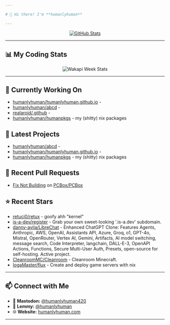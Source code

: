 ```yaml
---

# 👋 Hi there! I'm **humanlyhuman**

---
```


<p align="center">
  <a href="https://github.com/anuraghazra/github-readme-stats">
    <img align="center" src="https://github-readme-stats.vercel.app/api?username=humanlyhuman&show_icons=true&theme=react" alt="GitHub Stats" />
  </a>
</p>

---

## 📊 My Coding Stats  

<p align="center">
    <img src="https://github-readme-stats.vercel.app/api/wakatime?username=U084KMLBBM5&api_domain=waka.hackclub.com&bg_color=20232a&title_color=61dafb&icon_color=2F855A&text_color=ffffff&custom_title=Wakapi%20Week%20Stats&layout=compact" alt="Wakapi Week Stats" />
</p>

---

## 🚀 Currently Working On

- [humanlyhuman/humanlyhuman.github.io](https://github.com/humanlyhuman/humanlyhuman.github.io) - 
- [humanlyhuman/abcd](https://github.com/humanlyhuman/abcd) - 
- [realaroid/.github](https://github.com/realaroid/.github) - 
- [humanlyhuman/humanpkgs](https://github.com/humanlyhuman/humanpkgs) - my (shitty) nix packages

## 🌱 Latest Projects

- [humanlyhuman/abcd](https://github.com/humanlyhuman/abcd) - 
- [humanlyhuman/humanlyhuman.github.io](https://github.com/humanlyhuman/humanlyhuman.github.io) - 
- [humanlyhuman/humanpkgs](https://github.com/humanlyhuman/humanpkgs) - my (shitty) nix packages

## 🔨 Recent Pull Requests

- [Fix Not Building](https://github.com/PCBox/PCBox/pull/80) on [PCBox/PCBox](https://github.com/PCBox/PCBox)

## ⭐ Recent Stars

- [retuci0/retux](https://github.com/retuci0/retux) - goofy ahh &#34;kernel&#34;
- [is-a-dev/register](https://github.com/is-a-dev/register) - Grab your own sweet-looking &#39;.is-a.dev&#39; subdomain.
- [danny-avila/LibreChat](https://github.com/danny-avila/LibreChat) - Enhanced ChatGPT Clone: Features Agents, Anthropic, AWS, OpenAI, Assistants API, Azure, Groq, o1, GPT-4o, Mistral, OpenRouter, Vertex AI, Gemini, Artifacts, AI model switching, message search, Code Interpreter, langchain, DALL-E-3, OpenAPI Actions, Functions, Secure Multi-User Auth, Presets, open-source for self-hosting. Active project.
- [CleanroomMC/Cleanroom](https://github.com/CleanroomMC/Cleanroom) - Cleanroom Minecraft.
- [IogaMaster/flux](https://github.com/IogaMaster/flux) - Create and deploy game servers with nix

---

## 📫 Connect with Me  
- 🐘 **Mastodon:** [@humanlyhuman420](https://universeodon.com/@humanlyhuman420)  
- 🌿 **Lemmy:** [@humanlyhuman](https://lemmy.today/u/humanlyhuman)  
- 🌐 **Website:** [humanlyhuman.com](https://humanlyhuman.com)

---
